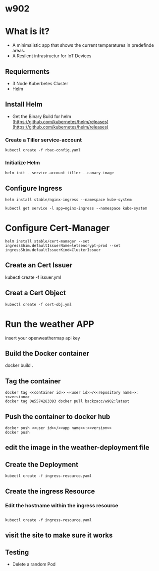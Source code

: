 # w902
# What is it?
* A minimalistic app that shows the current temparatures in predefinde areas.
* A Resilent infrastructur for IoT Devices
## Requierments
* 3 Node Kuberbetes Cluster
* Helm
## Install Helm
* Get the Binary Build for helm
[https://github.com/kubernetes/helm/releases](https://github.com/kubernetes/helm/releases)
### Create a Tiller service-account
```
kubectl create -f rbac-config.yaml
```
### Initialize Helm
```
helm init --service-account tiller --canary-image
```
## Configure Ingress
```
helm install stable/nginx-ingress --namespace kube-system

kubectl get service -l app=nginx-ingress --namespace kube-system

```
# Configure Cert-Manager
```
helm install stable/cert-manager --set ingressShim.defaultIssuerName=letsencrypt-prod --set ingressShim.defaultIssuerKind=ClusterIssuer
```
## Create an Cert Issuer
kubectl create -f issuer.yml
## Creat a Cert Object
```
kubectl create -f cert-obj.yml
```
# Run the weather APP
insert your openweathermap api key
## Build the Docker container
docker build .
## Tag the container
```
docker tag <<container id>> <<user id>>/<<repository name>>:<<version>>
docker tag 0e5574283393 docker pull backzacc/w902:latest
```
## Push the container to docker hub
```
docker push <<user id>>/<<app name>>:<<version>>
docker push
```
## edit the image in the weather-deployment file
## Create the Deployment
```
kubectl create -f ingress-resource.yaml
```
## Create the ingress Resource
### Edit the hostname within the ingress resource
```

kubectl create -f ingress-resource.yaml
```
## visit the site to make sure it works
## Testing
* Delete a random Pod
